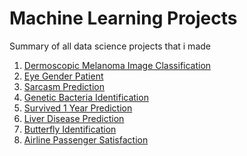 # Machine Learning Projects
Summary of all data science projects that i made

1) [Dermoscopic Melanoma Image Classification](https://github.com/AndreasAvgou/Dermoscopic-Melanoma-Image-Classification)
2) [Eye Gender Patient](https://github.com/AndreasAvgou/Eye-Gender-Patient)
3) [Sarcasm Prediction](https://github.com/AndreasAvgou/Sarcasm-Prediction-Model)
4) [Genetic Bacteria Identification](https://github.com/AndreasAvgou/Genetic-Bacteria-Identification)
5) [Survived 1 Year Prediction](https://github.com/AndreasAvgou/Survived-1-Year-Prediction)
6) [Liver Disease Prediction](https://github.com/AndreasAvgou/Liver-Disease-Prediction)
7) [Butterfly Identification](https://github.com/AndreasAvgou/Butterfly-Identification)
8) [Airline Passenger Satisfaction](https://github.com/AndreasAvgou/Airline-Passenger-Satisfaction)

